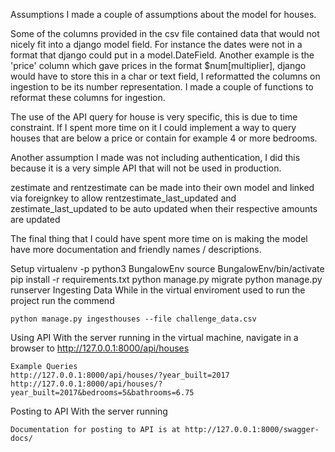 Assumptions
I made a couple of assumptions about the model for houses.

Some of the columns provided in the csv file contained data that would not nicely fit into a django model field. For instance the dates were not in a format that django could put in a model.DateField. Another example is the 'price' column which gave prices in the format $num[multiplier], django would have to store this in a char or text field, I reformatted the columns on ingestion to be its number representation. I made a couple of functions to reformat these columns for ingestion.

The use of the API query for house is very specific, this is due to time constraint. If I spent more time on it I could implement a way to query houses that are below a price or contain for example 4 or more bedrooms.

Another assumption I made was not including authentication, I did this because it is a very simple API that will not be used in production.

zestimate and rentzestimate can be made into their own model and linked via foreignkey to allow rentzestimate_last_updated and zestimate_last_updated to be auto updated when their respective amounts are updated

The final thing that I could have spent more time on is making the model have more documentation and friendly names / descriptions.

Setup
    virtualenv -p python3 BungalowEnv
    source BungalowEnv/bin/activate
    pip install -r requirements.txt
    python manage.py migrate
    python manage.py runserver
Ingesting Data
While in the virtual enviroment used to run the project run the commend

    python manage.py ingesthouses --file challenge_data.csv 
Using API
With the server running in the virtual machine, navigate in a browser to http://127.0.0.1:8000/api/houses

    Example Queries
    http://127.0.0.1:8000/api/houses/?year_built=2017
    http://127.0.0.1:8000/api/houses/?year_built=2017&bedrooms=5&bathrooms=6.75
Posting to API
With the server running

    Documentation for posting to API is at http://127.0.0.1:8000/swagger-docs/